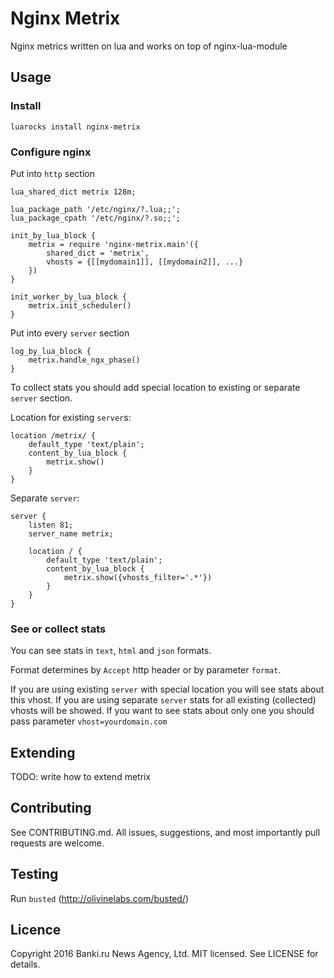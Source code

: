Nginx Metrix
============

Nginx metrics written on lua and works on top of nginx-lua-module

Usage
-----

### Install

```
luarocks install nginx-metrix
```

### Configure nginx

Put into `http` section

```
lua_shared_dict metrix 128m;

lua_package_path '/etc/nginx/?.lua;;';
lua_package_cpath '/etc/nginx/?.so;;';

init_by_lua_block {
    metrix = require 'nginx-metrix.main'({
        shared_dict = 'metrix',
        vhosts = {[[mydomain1]], [[mydomain2]], ...}
    })
}

init_worker_by_lua_block {
    metrix.init_scheduler()
}
```

Put into every `server` section

```
log_by_lua_block {
    metrix.handle_ngx_phase()
}
```

To collect stats you should add special location to existing or separate `server` section.

Location for existing `server`s:
```
location /metrix/ {
    default_type 'text/plain';
    content_by_lua_block {
        metrix.show()
    }
}
```

Separate `server`:

```
server {
    listen 81;
    server_name metrix;
    
    location / {
        default_type 'text/plain';
        content_by_lua_block {
            metrix.show({vhosts_filter='.*'})
        }
    }
}
```

### See or collect stats

You can see stats in `text`, `html` and `json` formats.

Format determines by `Accept` http header or by parameter `format`.

If you are using existing `server` with special location you will see stats about this vhost.
If you are using separate `server` stats for all existing (collected) vhosts will be showed.
If you want to see stats about only one you should pass parameter `vhost=yourdomain.com` 

Extending
---------

TODO: write how to extend metrix


Contributing
------------

See CONTRIBUTING.md. All issues, suggestions, and most importantly pull requests are welcome.

Testing
-------

Run `busted` (http://olivinelabs.com/busted/)

Licence
-------

Copyright 2016 Banki.ru News Agency, Ltd. MIT licensed. See LICENSE for details.
